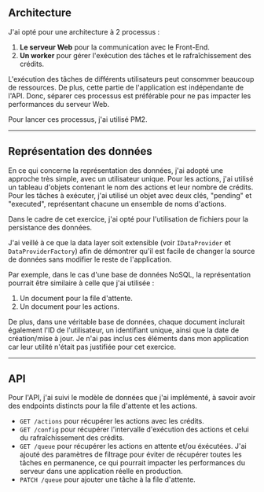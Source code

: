 ## Architecture

J'ai opté pour une architecture à 2 processus :

1. **Le serveur Web** pour la communication avec le Front-End.
2. **Un worker** pour gérer l'exécution des tâches et le rafraîchissement des crédits.

L'exécution des tâches de différents utilisateurs peut consommer beaucoup de ressources. De plus, cette partie de l'application est indépendante de l'API.
Donc, séparer ces processus est préférable pour ne pas impacter les performances du serveur Web.

Pour lancer ces processus, j'ai utilisé PM2.

---

## Représentation des données

En ce qui concerne la représentation des données, j'ai adopté une approche très simple, avec un utilisateur unique. 
Pour les actions, j'ai utilisé un tableau d'objets contenant le nom des actions et leur nombre de crédits. 
Pour les tâches à exécuter, j'ai utilisé un objet avec deux clés, "pending" et "executed", représentant chacune un ensemble de noms d'actions.

Dans le cadre de cet exercice, j'ai opté pour l'utilisation de fichiers pour la persistance des données.

J'ai veillé à ce que la data layer soit extensible (voir `IDataProvider` et `DataProviderFactory`) afin de démontrer qu'il est facile de changer la source de données sans modifier le reste de l'application.

Par exemple, dans le cas d'une base de données NoSQL, la représentation pourrait être similaire à celle que j'ai utilisée :

1. Un document pour la file d'attente.
2. Un document pour les actions.

De plus, dans une véritable base de données, chaque document inclurait également l'ID de l'utilisateur, un identifiant unique, ainsi que la date de création/mise à jour. 
Je n'ai pas inclus ces éléments dans mon application car leur utilité n'était pas justifiée pour cet exercice.

---

## API

Pour l'API, j'ai suivi le modèle de données que j'ai implémenté, à savoir avoir des endpoints distincts pour la file d'attente et les actions.

- `GET /actions` pour récupérer les actions avec les crédits.
- `GET /config` pour récupérer l'intervalle d'exécution des actions et celui du rafraîchissement des crédits.
- `GET /queue` pour récupérer les actions en attente et/ou éxécutées. J'ai ajouté des paramètres de filtrage pour éviter de récupérer toutes les tâches en permanence, ce qui pourrait impacter les performances du serveur dans une application réelle en production.
- `PATCH /queue` pour ajouter une tâche à la file d'attente.
